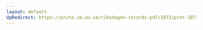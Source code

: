 ```yaml
---
layout: default
UpRedirect: https://pruto.im.uu.se/riksdagen-records-pdf/1873/prot-1873--fk--522/prot-1873--fk--522_002.pdf
---
```

